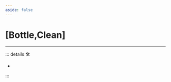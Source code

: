 ```yaml
---
aside: false
---
```

# <py>[<labor>Bottle</labor>,<motor>Clean</motor>]</py>

---

<!-- =================================================== -->
<!-- =================================================== -->
<!-- =================================================== -->
<!-- =================================================== -->
<!-- =================================================== -->
::: details 🛠

-

:::
